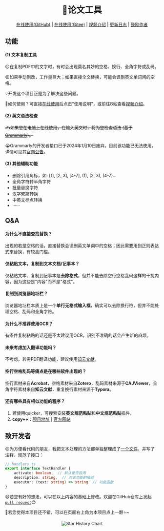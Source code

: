 <h1 align="center">📝论文工具</h1>

<p align="center">
  <a href="https://laorange.github.io/paper-assistant/" target="_blank">在线使用(GitHub)</a>
  |
  <a href="https://laorange.gitee.io/paper-assistant" target="_blank">在线使用(Gitee)</a>
  |
  <a href="https://www.bilibili.com/video/BV1ZG4y1N7oM/" target="_blank">视频介绍</a>
  |
  <a href="/src/assets/UpdatedLogs.md" target="_blank">更新日志</a>
  |
  <a href="http://qny.quoi.top/img/sponsor-qr.jpg" target="_blank">鼓励作者</a>
</p>

## 功能

#### (1) 文本复制工具

😣在复制PDF中的文字时，有时会出现莫名其妙的空格、换行、全角字符或乱码。

😫如果手动删改，工作量巨大；如果直接全文替换，可能会误删英文单词间的空格。

💡开发这个项目正是为了解决这些问题。

🚩如何使用？可直接[在线使用](https://laorange.gitee.io/paper-assistant)后点击"使用说明"，或前往B站查看[视频介绍](https://www.bilibili.com/video/BV1ZG4y1N7oM/)。

#### (2) 英文语法检查

~~✍如果您在电脑上在线使用，在输入英文时，将为您检查语法 (基于[Grammarly](https://developer.grammarly.com/))。~~

😭Grammarly的开发者接口已于2024年1月10日废弃，目前该功能已无法使用，详情可见其[官网公告](https://developer.grammarly.com/)。

#### (3) 其他辅助功能

- 删除引用角标，如: [1], [2, 3], [4-7], (1), (2, 3), (4-7)...
- 全角字符转半角字符
- 批量替换字符
- 汉字繁简转换
- 中英文标点转换
- ······

## Q&A

#### 为什么不直接查找替换？

出现的若是空格的话，直接替换会误删英文单词中的空格；因此需要用到正则表达式来替换，有较高门槛。

#### 仅粘贴文本，复制到文本文档/记事本？

仅粘贴文本、复制到记事本是**去除格式**，但并不能去除空行空格乱码这样的干扰内容，因为这些是"内容"而不是"格式"。

#### 复制到浏览器地址栏？

浏览器地址栏本质上是一个**单行无格式输入框**，确实可以去除换行符，但并不能处理空格、乱码和全角字符。

#### 为什么不推荐使用OCR？

有条件复制粘贴的话还是不太建议用OCR，识别不准确的话会产生新的麻烦。

#### 未来考虑加入翻译功能吗？

不考虑。若需PDF翻译功能，建议使用[知云文献](http://www.zhiyunwenxian.cn/)。

#### 空行空格乱码等痛点是在哪些软件出现的？

空行素材来自**Acrobat**，空格素材来自**Zotero**，乱码素材来源于**CAJViewer**，全角字符素材来自**知云文献**，重复换行素材来源于**Typora**。

#### 还有哪些具有相似功能的程序？

1. 若使用quicker，可搜索安装**英文规范粘贴**和**中文规范粘贴**插件。
2. **copy++**：[项目地址](https://github.com/CopyPlusPlus/CopyPlusPlus) | [官方网站](https://copyplusplus.tk/)

## 致开发者

😉为方便看代码的朋友，我把文本处理的方法都单独整理成了[一个文件](https://github.com/laorange/paper-assistant/blob/master/src/assets/ts/article-copy-tool/handlers.ts)，并写了注释、规范了接口：

```typescript
// handlers.ts
export interface TextHandler {
    activate: boolean,  // 默认是否启用
    description: string,  // 对该功能的描述
    executor: (text: string) => string  // 功能函数
}
```

😄若您有好的想法，可以在以上内容的基础上修改。欢迎在GitHub仓库上发起 [`pull request`](https://github.com/laorange/paper-assistant/pulls)😊

🥳若您觉得本项目还不错，可以在页面右上角为本项目点上一颗⭐~

<div align="center"><img src="https://api.star-history.com/svg?repos=laorange/paper-assistant&type=Date" alt="Star History Chart" /></div>

